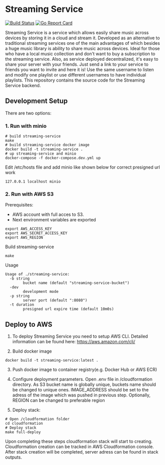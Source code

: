 # Streaming Service

[![Build Status](https://travis-ci.org/mboldysh/streaming-service.svg?branch=master)](https://travis-ci.org/mboldysh/streaming-service) 
[![Go Report Card](https://goreportcard.com/badge/github.com/mboldysh/streaming-service)](https://goreportcard.com/report/github.com/mboldysh/streaming-service)

Streaming Service is a service which allows easily share music across devices by storing it 
in a cloud and stream it. Developed as an alternative to traditional streaming 
services one of the main advantages of which besides a huge music library 
is ability to share music across devices. Ideal for those who have a local music 
collection and don't want to buy a subscription to the streaming service. Also, as service 
deployed decentralized, it's easy to share your server with your friends. Just send a link 
to your service to friends you want to invite and here it is! Use the same username to listen and 
modify one playlist or use different usernames to have individual playlists. This repository contains
the source code for the Streaming Service backend.

## Development Setup

There are two options:

### 1. Run with minio

```console
# build streaming-service
make
# build streaming-service docker image
docker build -t streaming-service .
# up streaming-service and minio
docker-compose -f docker-compose.dev.yml up 
```

Edit /etc/hosts file and add minio like shown below for correct presigned url work 

```console
127.0.0.1 localhost minio
```

### 2. Run with AWS S3

Prerequisites:

- AWS account with full acces to S3.
- Next environment variables are exported

```console
export AWS_ACCESS_KEY
export AWS_SECRET_ACCESS_KEY
export AWS_REGION
```

Build streaming-service

```console
make
```

Usage

```console
Usage of ./streaming-service:
  -b string
        bucket name (default "streaming-service-bucket")
  -dev
        development mode
  -p string
        server port (default ":8080")
  -t duration
        presigned url expire time (default 10m0s)
```

## Deploy to AWS

1. To deploy Streaming Service you need to setup AWS CLI. Detailed information can be found
here: https://aws.amazon.com/cli/

2. Build docker image

```console
docker build -t streaming-service:latest .
```
3. Push docker image to container registry(e.g. Docker Hub or AWS ECR)

4. Configure deployment parameters. Open .env file in /cloudformation directory.
As S3 bucket name is globally unique, buckets name should be changed to unique ones.
IMAGE_ADDRESS should be set to the adress of the image which was pushed in previous step.
Optionally, REGION can be changed to preferable region

5. Deploy stack:

```console
# Open /cloudformation folder
cd cloudformation
# Deploy stack
make full-deploy
```
Upon completing these steps cloudformation stack will start to creating. Cloudformation creation
can be tracked in AWS Cloudformation console. After stack creation will be completed, server adress can be found
in stack outputs.